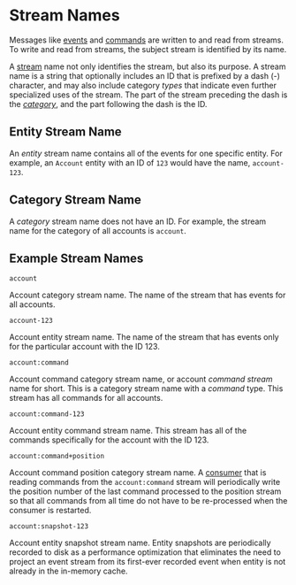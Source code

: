 # Stream Names

Messages like [events](/glossary.md#event) and [commands](/glossary.md#command) are written to and read from streams. To write and read from streams, the subject stream is identified by its name.

A [stream](/glossary.md#stream) name not only identifies the stream, but also its purpose. A stream name is a string that optionally includes an ID that is prefixed by a dash (-) character, and may also include category _types_ that indicate even further specialized uses of the stream. The part of the stream preceding the dash is the _[category](/glossary.md#category)_, and the part following the dash is the ID.

## Entity Stream Name

An _entity_ stream name contains all of the events for one specific entity. For example, an `Account` entity with an ID of `123` would have the name, `account-123`.

## Category Stream Name

A _category_ stream name does not have an ID. For example, the stream name for the category of all accounts is `account`.

## Example Stream Names

`account`

Account category stream name. The name of the stream that has events for all accounts.

`account-123`

Account entity stream name. The name of the stream that has events only for the particular account with the ID 123.

`account:command`

Account command category stream name, or account _command stream_ name for short. This is a category stream name with a _command_ type. This stream has all commands for all accounts.

`account:command-123`

Account entity command stream name. This stream has all of the commands specifically for the account with the ID 123.

`account:command+position`

Account command position category stream name. A [consumer](/glossary.md#consumer) that is reading commands from the `account:command` stream will periodically write the position number of the last command processed to the position stream so that all commands from all time do not have to be re-processed when the consumer is restarted.

`account:snapshot-123`

Account entity snapshot stream name. Entity snapshots are periodically recorded to disk as a performance optimization that eliminates the need to project an event stream from its first-ever recorded event when entity is not already in the in-memory cache.
